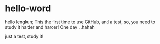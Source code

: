 # hello-word

hello lengkun;
  This the first time to use GitHub, and a test, so, you need to study it harder and harder!
  One day ...hahah


just a test, study it!
